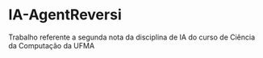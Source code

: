 # IA-AgentReversi
Trabalho referente a segunda nota da disciplina de IA do curso de Ciência da Computação da UFMA 
